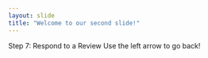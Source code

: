 ```yaml
---
layout: slide
title: "Welcome to our second slide!"
---
```

Step 7: Respond to a Review
Use the left arrow to go back!
